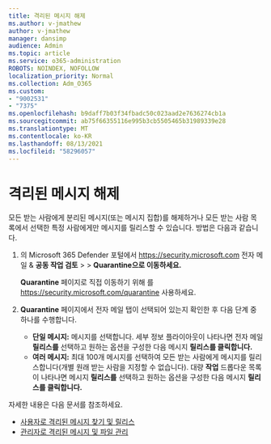 ```yaml
---
title: 격리된 메시지 해제
ms.author: v-jmathew
author: v-jmathew
manager: dansimp
audience: Admin
ms.topic: article
ms.service: o365-administration
ROBOTS: NOINDEX, NOFOLLOW
localization_priority: Normal
ms.collection: Adm_O365
ms.custom:
- "9002531"
- "7375"
ms.openlocfilehash: b9daff7b03f34fbadc50c023aad2e7636274cb1a
ms.sourcegitcommit: ab75f66355116e995b3cb5505465b31989339e28
ms.translationtype: MT
ms.contentlocale: ko-KR
ms.lasthandoff: 08/13/2021
ms.locfileid: "58296057"
---
```

# <a name="release-quarantined-messages"></a>격리된 메시지 해제

모든 받는 사람에게 분리된 메시지(또는 메시지 집합)를 해제하거나 모든 받는 사람 목록에서 선택한 특정 사람에게만 메시지를 릴리스할 수 있습니다. 방법은 다음과 같습니다.

1. 의 Microsoft 365 Defender 포털에서 <https://security.microsoft.com> 전자 메일 & **공동 작업 검토** \>  \> **Quarantine으로 이동하세요.**

   **Quarantine** 페이지로 직접 이동하기 위해 를 <https://security.microsoft.com/quarantine> 사용하세요.

2. **Quarantine** 페이지에서 전자 메일  탭이 선택되어 있는지 확인한 후 다음 단계 중 하나를 수행합니다.
   - **단일 메시지:** 메시지를 선택합니다. 세부 정보 플라이아웃이 나타나면 전자 메일 **릴리스를** 선택하고 원하는 옵션을 구성한 다음 메시지 **릴리스를 클릭합니다.**
   - **여러 메시지:** 최대 100개 메시지를 선택하여 모든 받는 사람에게 메시지를 릴리스합니다(개별 원래 받는 사람을 지정할 수 없습니다). 대량 **작업** 드롭다운 목록이 나타나면 메시지 **릴리스를** 선택하고 원하는 옵션을 구성한 다음 메시지 **릴리스를 클릭합니다.**

자세한 내용은 다음 문서를 참조하세요.

- [사용자로 격리된 메시지 찾기 및 릴리스](https://docs.microsoft.com/microsoft-365/security/office-365-security/find-and-release-quarantined-messages-as-a-user)
- [관리자로 격리된 메시지 및 파일 관리](https://docs.microsoft.com/microsoft-365/security/office-365-security/manage-quarantined-messages-and-files)
